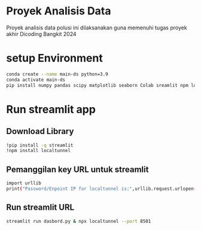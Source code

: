 # Proyek Analisis Data 
Proyek analisis data polusi ini dilaksanakan guna memenuhi tugas proyek akhir Dicoding Bangkit 2024

# setup Environment
```bash
conda create --name main-ds python=3.9
conda activate main-ds
pip install numpy pandas scipy matplotlib seaborn Colab sreamlit npm localtunnel urllib
```

# Run streamlit app

## Download Library
```bash
!pip install -q streamlit
!npm install localtunnel
```

## Pemanggilan key URL untuk streamlit
```bash
import urllib
print("Password/Enpoint IP for localtunnel is:",urllib.request.urlopen('https://ipv4.icanhazip.com').read().decode('utf8').strip("\n"))
```

## Run streamlit URL
```bash
streamlit run dasbord.py & npx localtunnel --port 8501
```

